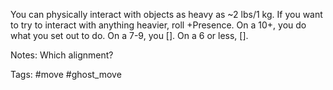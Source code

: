 You can physically interact with objects as heavy as ~2 lbs/1 kg. If you want to try to interact with anything heavier, roll +Presence. On a 10+, you do what you set out to do. On a 7-9, you []. On a 6 or less, [].

Notes: Which alignment?

Tags:
#move #ghost_move 
